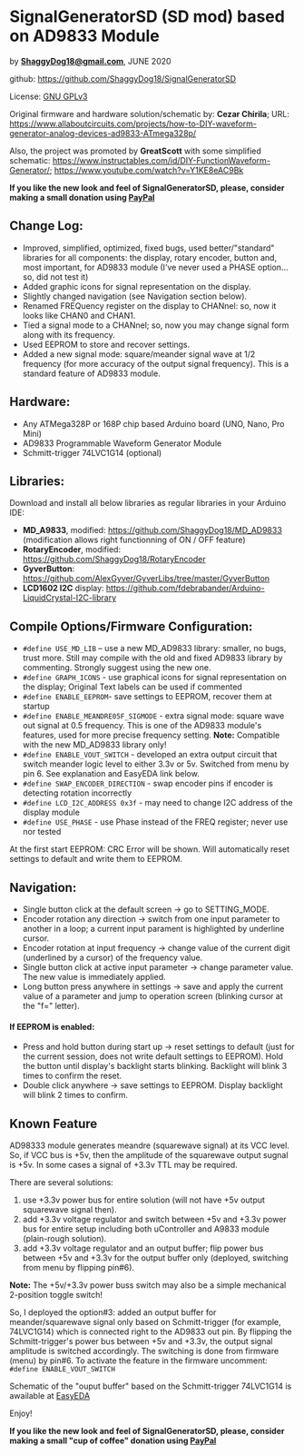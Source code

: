 # SignalGeneratorSD (SD mod) based on AD9833 Module

by **ShaggyDog18@gmail.com**, JUNE 2020

github: https://github.com/ShaggyDog18/SignalGeneratorSD

License: [GNU GPLv3](https://choosealicense.com/licenses/gpl-3.0/)

Original firmware and hardware solution/schematic by: **Cezar Chirila**; 
URL: https://www.allaboutcircuits.com/projects/how-to-DIY-waveform-generator-analog-devices-ad9833-ATmega328p/

Also, the project was promoted by **GreatScott** with some simplified schematic: https://www.instructables.com/id/DIY-FunctionWaveform-Generator/; 
https://www.youtube.com/watch?v=Y1KE8eAC9Bk 

**If you like the new look and feel of SignalGeneratorSD, please, consider making a small donation using [PayPal](https://paypal.me/shaggyDog18/4USD)**

## Change Log:

- Improved, simplified, optimized, fixed bugs, used better/"standard" libraries for all components: the display, rotary encoder, button and, most important, for AD9833 module (I’ve never used a PHASE option... so, did not test it)
- Added graphic icons for signal representation on the display.
- Slightly changed navigation (see Navigation section below).
- Renamed FREQuency register on the display to CHANnel: so, now it looks like CHAN0 and CHAN1.
- Tied a signal mode to a CHANnel; so, now you may change signal form along with its frequency.
- Used EEPROM to store and recover settings.
- Added a new signal mode: square/meander signal wave at 1/2 frequency (for more accuracy of the output signal frequency). This is a standard feature of AD9833 module.

## Hardware:

- Any ATMega328P or 168P chip based Arduino board (UNO, Nano, Pro Mini)
- AD9833 Programmable Waveform Generator Module
- Schmitt-trigger 74LVC1G14 (optional)

## Libraries:

Download and install all below libraries as regular libraries in your Arduino IDE:

- **MD_A9833**, modified:  https://github.com/ShaggyDog18/MD_AD9833  (modification allows right functionning of ON / OFF feature)
- **RotaryEncoder**, modified: https://github.com/ShaggyDog18/RotaryEncoder
- **GyverButton**: https://github.com/AlexGyver/GyverLibs/tree/master/GyverButton
- **LCD1602 I2C** display: https://github.com/fdebrabander/Arduino-LiquidCrystal-I2C-library

## Compile Options/Firmware Configuration:

- `#define USE_MD_LIB` – use a new MD_AD9833 library: smaller, no bugs, trust more.  Still may compile with the old and  fixed AD9833 library by commenting. Strongly suggest using the new one.
- `#define GRAPH_ICONS` - use graphical icons for signal representation on the display; Original Text labels can be used if commented
- `#define ENABLE_EEPROM`- save settings to EEPROM, recover them at startup  
- `#define ENABLE_MEANDRE05F_SIGMODE` - extra signal mode: square wave out signal at 0.5 frequency. This is one of the AD9833 module's features, used for more precise frequency setting. 
	**Note:** Compatible with the new MD_AD9833 library only!
- `#define ENABLE_VOUT_SWITCH` - developed an extra output circuit that switch meander logic level to either 3.3v or 5v. Switched from menu by pin 6. See explanation and EasyEDA link below.  
- `#define SWAP_ENCODER_DIRECTION` - swap encoder pins if encoder is detecting rotation incorrectly
- `#define LCD_I2C_ADDRESS 0x3f` - may need to change I2C address of the display module
- `#define USE_PHASE` - use Phase instead of the FREQ register; never use nor tested

At the first start EEPROM: CRC Error will be shown. Will automatically reset settings to default and write them to EEPROM.

## Navigation:

- Single button click at the default screen -> go to SETTING_MODE.
- Encoder rotation any direction -> switch from one input parameter to another in a loop; a current input parament is highlighted by underline cursor.
- Encoder rotation at input frequency -> change value of the current digit (underlined by a cursor) of the frequency value.
- Single button click at active input parameter -> change parameter value. The new value is immediately applied.
- Long button press anywhere in settings -> save and apply the current value of a parameter and jump to operation screen (blinking cursor at the "f=" letter).

#### If EEPROM is enabled:

- Press and hold button during start up -> reset settings to default (just for the current session, does not write default settings to EEPROM).
Hold the button until display's backlight starts blinking. Backlight will blink 3 times to confirm the reset.   
- Double click anywhere -> save settings to EEPROM. Display backlight will blink 2 times to confirm.

## Known Feature

AD98333 module generates meandre (squarewave signal) at its VCC level. So, if VCC bus is +5v, then the amplitude of the squarewave output sugnal is +5v. 
In some cases a signal of +3.3v TTL may be required. 

There are several solutions:
1. use +3.3v power bus for entire solution (will not have +5v output squarewave signal then).
2. add +3.3v voltage regulator and switch between +5v and +3.3v power bus for entire setup including both uController and A9833 module (plain-rough solution).
3. add +3.3v voltage regulator and an output buffer; flip power bus between +5v and +3.3v for the output buffer only (deployed, switching from menu by flipping pin#6). 

**Note:** The +5v/+3.3v power buss switch may also be a simple mechanical 2-position toggle switch!

So, I deployed the option#3: added an output buffer for meander/squarewave signal only based on Schmitt-trigger (for example, 74LVC1G14) which is connected right to the AD9833 out pin. By flipping the Schmitt-trigger's power bus between +5v and +3.3v, the output signal amplitude is switched accordingly. The switching is done from firmware (menu) by pin#6. 
To activate the feature in the firmware uncomment: `#define ENABLE_VOUT_SWITCH`

Schematic of the "ouput buffer" based on the Schmitt-trigger 74LVC1G14 is awailable at [EasyEDA](https://easyeda.com/Sergiy/switch-5-3-3v-power-bus)

Enjoy!

**If you like the new look and feel of SignalGeneratorSD, please, consider making a small "cup of coffee" donation using [PayPal](https://paypal.me/shaggyDog18/4USD)**
